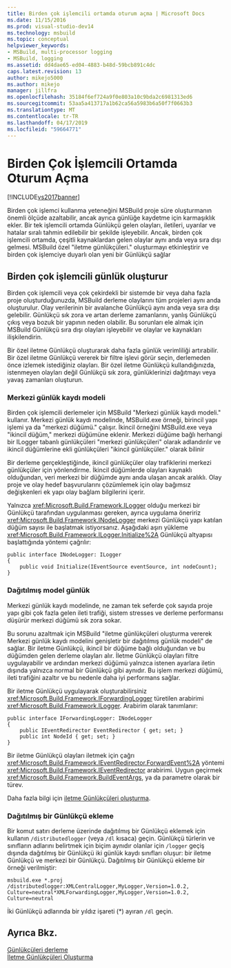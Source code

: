 ```yaml
---
title: Birden çok işlemcili ortamda oturum açma | Microsoft Docs
ms.date: 11/15/2016
ms.prod: visual-studio-dev14
ms.technology: msbuild
ms.topic: conceptual
helpviewer_keywords:
- MSBuild, multi-processor logging
- MSBuild, logging
ms.assetid: dd4dae65-ed04-4883-b48d-59bcb891c4dc
caps.latest.revision: 13
author: mikejo5000
ms.author: mikejo
manager: jillfra
ms.openlocfilehash: 35184f6ef724a9f0e803a10c9bda2c6981313ed6
ms.sourcegitcommit: 53aa5a413717a1b62ca56a5983b6a50f7f0663b3
ms.translationtype: MT
ms.contentlocale: tr-TR
ms.lasthandoff: 04/17/2019
ms.locfileid: "59664771"
---
```

# <a name="logging-in-a-multi-processor-environment"></a>Birden Çok İşlemcili Ortamda Oturum Açma
[!INCLUDE[vs2017banner](../includes/vs2017banner.md)]

Birden çok işlemci kullanma yeteneğini MSBuild proje süre oluşturmanın önemli ölçüde azaltabilir, ancak ayrıca günlüğe kaydetme için karmaşıklık ekler. Bir tek işlemcili ortamda Günlükçü gelen olayları, iletileri, uyarılar ve hatalar sıralı tahmin edilebilir bir şekilde işleyebilir. Ancak, birden çok işlemcili ortamda, çeşitli kaynaklardan gelen olaylar aynı anda veya sıra dışı gelmesi. MSBuild özel "iletme günlükçüleri." oluşturmayı etkinleştirir ve birden çok işlemciye duyarlı olan yeni bir Günlükçü sağlar  
  
## <a name="logging-multiple-processor-builds"></a>Birden çok işlemcili günlük oluşturur  
 Birden çok işlemcili veya çok çekirdekli bir sistemde bir veya daha fazla proje oluşturduğunuzda, MSBuild derleme olaylarını tüm projeleri aynı anda oluşturulur. Olay verilerinin bir avalanche Günlükçü aynı anda veya sıra dışı gelebilir. Günlükçü sık zora ve artan derleme zamanlarını, yanlış Günlükçü çıkış veya bozuk bir yapının neden olabilir. Bu sorunları ele almak için MSBuild Günlükçü sıra dışı olayları işleyebilir ve olaylar ve kaynakları ilişkilendirin.  
  
 Bir özel iletme Günlükçü oluşturarak daha fazla günlük verimliliği artırabilir. Bir özel iletme Günlükçü vererek bir filtre işlevi görür seçin, derlemeden önce izlemek istediğiniz olayları. Bir özel iletme Günlükçü kullandığınızda, istenmeyen olayları değil Günlükçü sık zora, günlüklerinizi dağıtmayı veya yavaş zamanları oluşturun.  
  
### <a name="central-logging-model"></a>Merkezi günlük kaydı modeli  
 Birden çok işlemcili derlemeler için MSBuild "Merkezi günlük kaydı modeli." kullanır. Merkezi günlük kaydı modelinde, MSBuild.exe örneği, birincil yapı işlemi ya da "merkezi düğümü." çalışır. İkincil örneğini MSBuild.exe veya "ikincil düğüm," merkezi düğümüne eklenir. Merkezi düğüme bağlı herhangi bir ILogger tabanlı günlükçüleri "merkezi günlükçüleri" olarak adlandırılır ve ikincil düğümlerine ekli günlükçüleri "ikincil günlükçüler." olarak bilinir  
  
 Bir derleme gerçekleştiğinde, ikincil günlükçüler olay trafiklerini merkezi günlükçüler için yönlendirme. İkincil düğümlerde olayları kaynaklı olduğundan, veri merkezi bir düğümde aynı anda ulaşan ancak aralıklı. Olay proje ve olay hedef başvurularını çözümlemek için olay bağımsız değişkenleri ek yapı olay bağlam bilgilerini içerir.  
  
 Yalnızca <xref:Microsoft.Build.Framework.ILogger> olduğu merkezi bir Günlükçü tarafından uygulanması gereken, ayrıca uygulama öneririz <xref:Microsoft.Build.Framework.INodeLogger> merkezi Günlükçü yapı katılan düğüm sayısı ile başlatmak istiyorsanız. Aşağıdaki aşırı yükleme <xref:Microsoft.Build.Framework.ILogger.Initialize%2A> Günlükçü altyapısı başlattığında yöntemi çağrılır:  
  
```  
public interface INodeLogger: ILogger  
{  
    public void Initialize(IEventSource eventSource, int nodeCount);  
}  
```  
  
### <a name="distributed-logging-model"></a>Dağıtılmış model günlük  
 Merkezi günlük kaydı modelinde, ne zaman tek seferde çok sayıda proje yapı gibi çok fazla gelen ileti trafiği, sistem stresses ve derleme performansı düşürür merkezi düğümü sık zora sokar.  
  
 Bu sorunu azaltmak için MSBuild "iletme günlükçüleri oluşturma vererek Merkezi günlük kaydı modelini genişletir bir dağıtılmış günlük modeli" de sağlar. Bir iletme Günlükçü, ikincil bir düğüme bağlı olduğundan ve bu düğümden gelen derleme olayları alır. İletme Günlükçü olayları filtre uygulayabilir ve ardından merkezi düğümü yalnızca istenen ayarlara iletin dışında yalnızca normal bir Günlükçü gibi aynıdır. Bu işlem merkezi düğümü, ileti trafiğini azaltır ve bu nedenle daha iyi performans sağlar.  
  
 Bir iletme Günlükçü uygulayarak oluşturabilirsiniz <xref:Microsoft.Build.Framework.IForwardingLogger> türetilen arabirimi <xref:Microsoft.Build.Framework.ILogger>. Arabirim olarak tanımlanır:  
  
```  
public interface IForwardingLogger: INodeLogger  
{  
    public IEventRedirector EventRedirector { get; set; }  
    public int NodeId { get; set; }  
}  
```  
  
 Bir iletme Günlükçü olayları iletmek için çağrı <xref:Microsoft.Build.Framework.IEventRedirector.ForwardEvent%2A> yöntemi <xref:Microsoft.Build.Framework.IEventRedirector> arabirimi. Uygun geçirmek <xref:Microsoft.Build.Framework.BuildEventArgs>, ya da parametre olarak bir türev.  
  
 Daha fazla bilgi için [iletme Günlükçüleri oluşturma](../msbuild/creating-forwarding-loggers.md).  
  
### <a name="attaching-a-distributed-logger"></a>Dağıtılmış bir Günlükçü ekleme  
 Bir komut satırı derleme üzerinde dağıtılmış bir Günlükçü eklemek için kullanın `/distributedlogger` (veya `/dl` kısaca) geçin. Günlükçü türlerin ve sınıfların adlarını belirtmek için biçim aynıdır olanlar için `/logger` geçiş dışında dağıtılmış bir Günlükçü iki günlük kaydı sınıfları oluşur: bir iletme Günlükçü ve merkezi bir Günlükçü. Dağıtılmış bir Günlükçü ekleme bir örneği verilmiştir:  
  
```  
msbuild.exe *.proj /distributedlogger:XMLCentralLogger,MyLogger,Version=1.0.2,  
Culture=neutral*XMLForwardingLogger,MyLogger,Version=1.0.2,  
Culture=neutral  
```  
  
 İki Günlükçü adlarında bir yıldız işareti (*) ayıran `/dl` geçin.  
  
## <a name="see-also"></a>Ayrıca Bkz.  
 [Günlükçüleri derleme](../msbuild/build-loggers.md)   
 [İletme Günlükçüleri Oluşturma](../msbuild/creating-forwarding-loggers.md)
